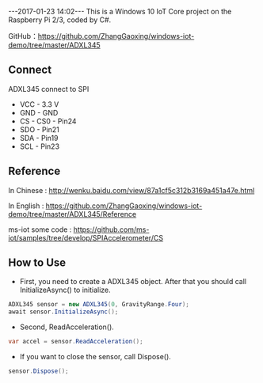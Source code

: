 ---2017-01-23 14:02---
This is a Windows 10 IoT Core project on the Raspberry Pi 2/3, coded by C#.

GitHub：<https://github.com/ZhangGaoxing/windows-iot-demo/tree/master/ADXL345>

## Connect
ADXL345 connect to SPI
* VCC - 3.3 V
* GND -  GND
* CS - CS0 - Pin24
* SDO - Pin21
* SDA - Pin19
* SCL - Pin23

## Reference
In Chinese : <http://wenku.baidu.com/view/87a1cf5c312b3169a451a47e.html>

In English : <https://github.com/ZhangGaoxing/windows-iot-demo/tree/master/ADXL345/Reference>

ms-iot some code : <https://github.com/ms-iot/samples/tree/develop/SPIAccelerometer/CS>

## How to Use
* First, you need to create a ADXL345 object. After that you should call InitializeAsync() to initialize. 
```C#
ADXL345 sensor = new ADXL345(0, GravityRange.Four);
await sensor.InitializeAsync();
```
* Second, ReadAcceleration(). 
```C#
var accel = sensor.ReadAcceleration();
```
* If you want to close the sensor, call Dispose().
```C#
sensor.Dispose();
```